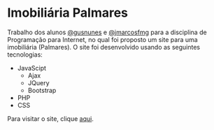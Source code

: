 # Imobiliária Palmares
Trabalho dos alunos [@gusnunes](https://github.com/gusnunes) e [@jmarcosfmg](https://github.com/jmarcosfmg) para a disciplina de Programação para Internet, no qual foi proposto um site para uma imobiliária (Palmares). O site foi desenvolvido usando as seguintes tecnologias:
- JavaScipt
  - Ajax
  - JQuery
  - Bootstrap
- PHP
- CSS

Para visitar o site, clique [aqui](http://imobiliariapalmares.site/home.php).
